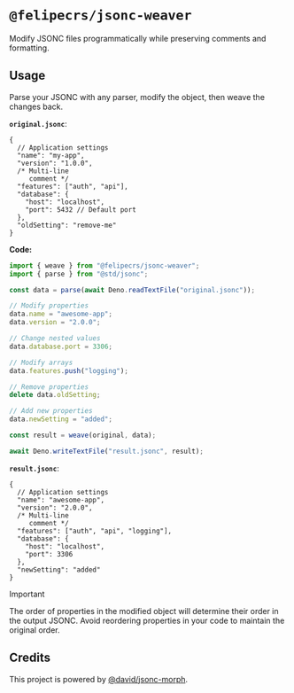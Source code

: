 # `@felipecrs/jsonc-weaver`

Modify JSONC files programmatically while preserving comments and formatting.

## Usage

Parse your JSONC with any parser, modify the object, then weave the changes back.

**`original.jsonc`**:

```jsonc
{
  // Application settings
  "name": "my-app",
  "version": "1.0.0",
  /* Multi-line
     comment */
  "features": ["auth", "api"],
  "database": {
    "host": "localhost",
    "port": 5432 // Default port
  },
  "oldSetting": "remove-me"
}
```

**Code:**

```typescript
import { weave } from "@felipecrs/jsonc-weaver";
import { parse } from "@std/jsonc";

const data = parse(await Deno.readTextFile("original.jsonc"));

// Modify properties
data.name = "awesome-app";
data.version = "2.0.0";

// Change nested values
data.database.port = 3306;

// Modify arrays
data.features.push("logging");

// Remove properties
delete data.oldSetting;

// Add new properties
data.newSetting = "added";

const result = weave(original, data);

await Deno.writeTextFile("result.jsonc", result);
```

**`result.jsonc`**:

```jsonc
{
  // Application settings
  "name": "awesome-app",
  "version": "2.0.0",
  /* Multi-line
     comment */
  "features": ["auth", "api", "logging"],
  "database": {
    "host": "localhost",
    "port": 3306
  },
  "newSetting": "added"
}
```

> [!IMPORTANT]
> The order of properties in the modified object will determine their order in the output JSONC. Avoid reordering properties in your code to maintain the original order.

## Credits

This project is powered by [@david/jsonc-morph](https://github.com/dsherret/jsonc-morph).

